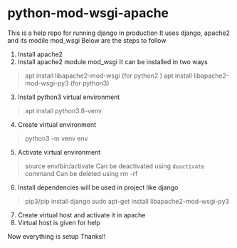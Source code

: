# python-mod-wsgi-apache
This is a help repo for running django in production
It uses django, apache2 and its modile mod_wsgi
Below are the steps to follow

1. Install apache2
2. Install apache2 module mod_wsgi
It can be installed in two ways
> apt install libapache2-mod-wsgi (for python2 )
> apt install libapache2-mod-wsgi-py3 (for python3)
3. Install python3 virtual environment
> apt install python3.8-venv
4. Create virtual environment
> python3 -m venv env
5. Activate virtual environment
> source env/bin/activate
> Can be deactivated using `deactivate` command
> Can be deleted using rm -rf <virtual-env-dir>
6. Install dependencies will be used in project like django
> pip3/pip install django
> sudo apt-get install libapache2-mod-wsgi-py3
7. Create virtual host and activate it in apache
8. Virtual host is given for help

Now everything is setup
Thanks!!
